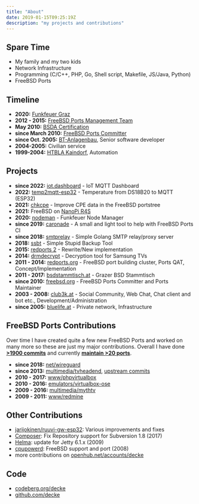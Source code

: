 ```yaml
---
title: "About"
date: 2019-01-15T09:25:19Z
description: "my projects and contributions"
---
```


## Spare Time
* My family and my two kids
* Network Infrastructure
* Programming (C/C++, PHP, Go, Shell script, Makefile, JS/Java, Python)
* FreeBSD Ports

                
## Timeline
* **2020:** [Funkfeuer Graz](https://graz.funkfeuer.at)
* **2012 - 2015:** [FreeBSD Ports Management Team](https://www.freebsd.org/portmgr/)
* **May 2010:** [BSDA Certification](https://www.lpi.org/verify/LPI000397377/u5h24egzqd)
* **since March 2010:** [FreeBSD Ports Committer](http://www.freebsd.org/news/newsflash.html#event20100331:01)
* **since Oct. 2005:** [BT-Anlagenbau](http://www.ece-log.at), Senior software developer
* **2004-2005:** Civilian  service
* **1999-2004:** [HTBLA Kaindorf](http://www.htl-kaindorf.at), Automation


## Projects
* **since 2022:** [iot.dashboard](https://codeberg.org/decke/iot.dashboard) - IoT MQTT Dashboard
* **2022:** [temp2mqtt-esp32](https://codeberg.org/decke/temp2mqtt-esp32) - Temperature from DS18B20 to MQTT (ESP32)
* **2021:** [chkcpe](https://github.com/decke/chkcpe) - Improve CPE data in the FreeBSD portstree
* **2021:** FreeBSD on [NanoPi R4S](https://wiki.friendlyarm.com/wiki/index.php/NanoPi_R4S)
* **2020:** [nodeman](https://codeberg.org/decke/nodeman) - Funkfeuer Node Manager
* **since 2019:** [caronade](https://codeberg.org/decke/caronade) - A small and light tool to help with FreeBSD Ports CI
* **since 2018:** [smtprelay](https://github.com/decke/smtprelay) - Simple Golang SMTP relay/proxy server
* **2018:** [ssbt](https://codeberg.org/decke/ssbt) - Simple Stupid Backup Tool
* **2015:** [redports 2](https://github.com/freebsd/redports) - Rewrite/New implementation
* **2014:** [drmdecrypt](https://codeberg.org/decke/drmdecrypt) - Decryption tool for Samsung TVs
* **2011 - 2014:** [redports.org](https://github.com/freebsd/redports-1) - FreeBSD port building cluster, Ports QAT, Concept/Implementation
* **2011 - 2017:** [bsdstammtisch.at](https://bsdstammtisch.at) - Grazer BSD Stammtisch
* **since 2010:** [freebsd.org](https://www.freebsd.org) - FreeBSD Ports Committer and Ports Maintainer
* **2003 - 2008:** [club3k.at](https://www.itac.at) - Social Community, Web Chat, Chat client and bot etc., Development/Administration
* **since 2005:** [bluelife.at](https://www.bluelife.at/network/) - Private network, Infrastructure


## FreeBSD Ports Contributions

Over time I have created quite a few new FreeBSD Ports and worked on many more so these are just my major contributions. Overall I have done **[>1900 commits](https://www.freshports.org/search.php?stype=committer&method=exact&query=decke)** and currently **[maintain >20 ports](https://portscout.freebsd.org/decke@freebsd.org.html)**.

* **since 2018:** [net/wireguard](https://freshports.org/net/wireguard)
* **since 2013:** [multimedia/tvheadend](https://freshports.org/multimedia/tvheadend), [upstream commits](https://github.com/tvheadend/tvheadend/commits?author=decke)
* **2010 - 2017:** [www/phpvirtualbox](https://freshports.org/www/phpvirtualbox)
* **2010 - 2016:** [emulators/virtualbox-ose](https://freshports.org/emulators/virtualbox-ose)
* **2009 - 2016:** [multimedia/mythtv](https://freshports.org/multimedia/mythtv)
* **2009 - 2011:** [www/redmine](https://freshports.org/www/redmine)


## Other Contributions
* [jarijokinen/ruuvi-gw-esp32](https://github.com/jarijokinen/ruuvi-gw-esp32): Various improvements and fixes
* [Composer](https://github.com/composer/composer/commit/70314f3570247ce9a62934997ea449ec44cd635b): Fix Repository support  for Subversion 1.8 (2017)
* [Helma](https://github.com/helma-org/helma): update for Jetty 6.1.x (2009)
* [cpupowerd](http://cpupowerd.sourceforge.net): FreeBSD support and port (2008)
* more contributions on [openhub.net/accounts/decke](https://www.openhub.net/accounts/decke)

## Code

* [codeberg.org/decke](https://codeberg.org/decke)
* [github.com/decke](https://github.com/decke)
